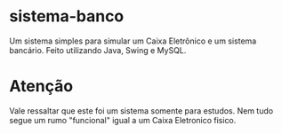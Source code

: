 # sistema-banco
Um sistema simples para simular um Caixa Eletrônico e um sistema bancário. Feito utilizando Java, Swing e MySQL.

# Atenção
Vale ressaltar que este foi um sistema somente para estudos. Nem tudo segue um rumo "funcional" igual a um Caixa Eletronico fisico.
